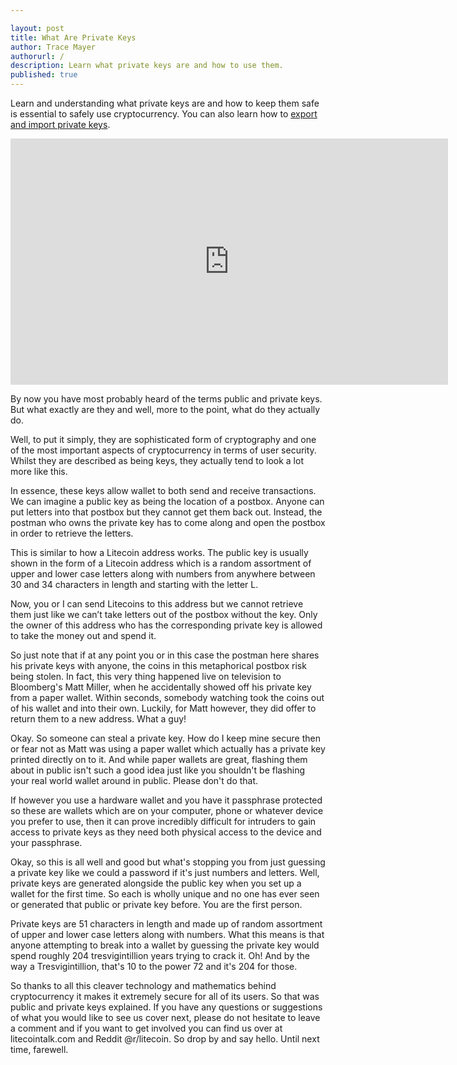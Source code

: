 ```yaml
---

layout: post
title: What Are Private Keys
author: Trace Mayer
authorurl: /
description: Learn what private keys are and how to use them.
published: true
---
```


<p>Learn and understanding what private keys are and how to keep them safe is essential to safely use cryptocurrency. You can also learn how to <a href="/how-export-import-private-keys">export and import private keys</a>.
<center><iframe width="700" height="394" src="https://www.youtube.com/embed/67uW07QDHxE" frameborder="0" allowfullscreen></iframe></center>
<p>By now you have most probably heard of the terms public and private keys.  But what exactly are they and well, more to the point, what do they actually do.
<p>Well, to put it simply, they are sophisticated form of cryptography and one of the most
important aspects of cryptocurrency in terms of user security.  Whilst they are described as being keys, they actually tend to look a lot more like this.
<p>In essence, these keys allow wallet to both send and receive transactions.  We can imagine a public key as being the location of a postbox.  Anyone can put letters into that postbox but they cannot get them back out.  Instead, the postman who owns the private key has to come along and open the postbox in order to retrieve the letters.
<p>This is similar to how a Litecoin address works.  The public key is usually shown in the form of a Litecoin address which is a random assortment of upper and lower case letters along with numbers from anywhere between 30 and 34 characters in length and starting with the letter L.
<p>Now, you or I can send Litecoins to this address but we cannot retrieve them just like we can’t take letters out of the postbox without the key.  Only the owner of this address who has the corresponding private key is allowed to take the money out and spend it.
<p>So just note that if at any point you or in this case the postman here shares his private keys with anyone, the coins in this metaphorical postbox risk being stolen.  In fact, this very thing happened live on television to Bloomberg's Matt Miller, when he accidentally showed off his private key from a paper wallet.  Within seconds, somebody watching took the coins out of his wallet and into their own.  Luckily, for Matt however, they did offer to return them to a new address. What a guy!
<p>Okay.  So someone can steal a private key.  How do I keep mine secure then or fear not as Matt was using a paper wallet which actually has a private key printed directly on to it.  And while paper wallets are great, flashing them about in public isn't such a good idea just like you shouldn't be flashing your real world wallet around in public.  Please don't do that.
<p>If however you use a hardware wallet and you have it passphrase protected so these are wallets which are on your computer, phone or whatever device you prefer to use, then it can prove incredibly difficult for intruders to gain access to private keys as they need both physical access to the device and your passphrase.
<p>Okay, so this is all well and good but what's stopping you from just guessing a private key like we could a password if it's just numbers and letters.  Well, private keys are generated alongside the public key when you set up a wallet for the first time.  So each is wholly unique and no one has ever seen or generated that public or private key before.  You are the first person.
<p>Private keys are 51 characters in length and made up of random assortment of upper and lower case letters along with numbers.  What this means is that anyone attempting to break into a wallet by guessing the private key would spend roughly 204 tresvigintillion years trying to crack it.  Oh!  And by the way a Tresvigintillion, that's 10 to the power 72 and it's 204 for those.
<p>So thanks to all this cleaver technology and mathematics behind cryptocurrency it makes it extremely secure for all of its users.  So that was public and private keys explained.  If you have any questions or suggestions of what you would like to see us cover next, please do not hesitate to leave a comment and if you want to get involved you can find us over at litecointalk.com and Reddit @r/litecoin.  So drop by and say hello.  Until next time, farewell.
